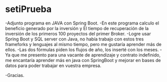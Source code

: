 # setiPrueba

-Adjunto programa en JAVA con Spring Boot.
-En este programa calculo el beneficio generado por la inversión y El tiempo de recuperación de la inversión de los primeros 100 proyectos del primer Broker.
-Logre usar Spring Boot y SQL server con Java, no había trabajo con estos tres frameforks y lenguajes al mismo tiempo, pero me gustaría aprender más de ellos.
-Las dos fórmulas piden los flujos de año, los inserté con los meses.
-Ya que me presento para una vacante de aprendizaje y contrato indefinido, me encantaría aprender más en java con SpringBoot y mejorar en bases de datos para poder trabajar en vuestra empresa.

-Gracias.
